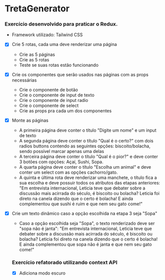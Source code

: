 # TretaGenerator

### Exercício desenvolvido para praticar o Redux.
  - Framework utilizado: Tailwind CSS
- [x] Crie 5 rotas, cada uma deve renderizar uma página
  - Crie as 5 páginas
  - Crie as 5 rotas
  - Teste se suas rotas estão funcionando
- [x] Crie os componentes que serão usados nas páginas com as props necessárias
  - Crie o componente de botão
  - Crie o componente de input de texto
  - Crie o componente de input radio
  - Crie o componente de select
  - Crie as props pra cada um dos componentes
- [x] Monte as páginas
  - A primeira página deve conter o título "Digite um nome" e um input de texto
  - A segunda página deve conter o título "Qual é o certo?" com dois radios buttons contendo as seguintes opções: biscoito/bolacha, sendo possível marcar apenas uma delas
  - A terceira página deve conter o título "Qual é o pior?" e deve conter 3 botões com opções: Açaí, Sushi, Sopa.
  - A quarta página deve conter o título "Escolha um animal" e deve conter um select com as opções cachorro/gato.
  - A quinta e última rota deve renderizar uma manchete, o título fica a sua escolha e deve possuir todos os atributos das etapas anteriores:
  "Em entrevista internacional, Leticia teve que debater sobre a discussão mais acirrada do século, é biscoito ou bolacha? Leticia foi direto na canela dizendo que o certo é bolacha! E ainda complementou que sushi é ruim e que nem seu gato come!"
- [x] Crie um texto dinâmico caso a opção escolhida na etapa 3 seja "Sopa"
  - Caso a opção escolhida seja "Sopa", o texto renderizado deve ser "sopa não é janta":
  "Em entrevista internacional, Leticia teve que debater sobre a discussão mais acirrada do século, é biscoito ou bolacha? Leticia foi direto na canela dizendo que o certo é bolacha! E ainda complementou que sopa não é janta e que nem seu gato come!"
  
  ### Exercício refatorado utilizando context API
    - [x] Adiciona modo escuro

